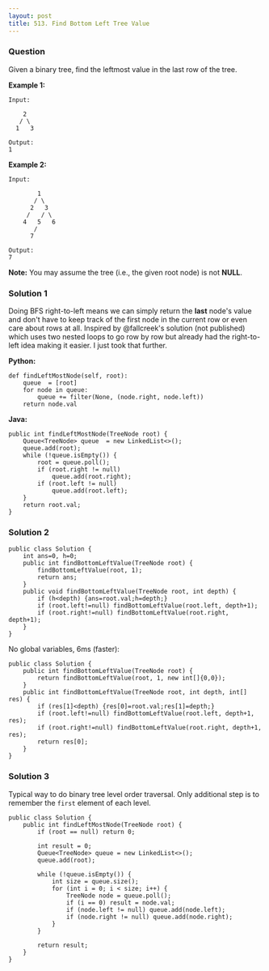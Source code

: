 ```yaml
---
layout: post
title: 513. Find Bottom Left Tree Value
---
```

### Question
Given a binary tree, find the leftmost value in the last row of the tree.

**Example 1:**  

    
    
    Input:
    
        2
       / \
      1   3
    
    Output:
    1
    

**Example 2:**  

    
    
    Input:
    
            1
           / \
          2   3
         /   / \
        4   5   6
           /
          7
    
    Output:
    7
    

**Note:** You may assume the tree (i.e., the given root node) is not **NULL**.

### Solution 1
Doing BFS right-to-left means we can simply return the **last** node's value
and don't have to keep track of the first node in the current row or even care
about rows at all. Inspired by @fallcreek's solution (not published) which
uses two nested loops to go row by row but already had the right-to-left idea
making it easier. I just took that further.

 **Python:**

    
    
    def findLeftMostNode(self, root):
        queue  = [root]
        for node in queue:
            queue += filter(None, (node.right, node.left))
        return node.val
    

**Java:**

    
    
    public int findLeftMostNode(TreeNode root) {
        Queue<TreeNode> queue  = new LinkedList<>();
        queue.add(root);
        while (!queue.isEmpty()) {
            root = queue.poll();
            if (root.right != null)
                queue.add(root.right);
            if (root.left != null)
                queue.add(root.left);
        }
        return root.val;
    }


### Solution 2
    
    
    public class Solution {
        int ans=0, h=0;
        public int findBottomLeftValue(TreeNode root) {
            findBottomLeftValue(root, 1);
            return ans;
        }
        public void findBottomLeftValue(TreeNode root, int depth) {
            if (h<depth) {ans=root.val;h=depth;}
            if (root.left!=null) findBottomLeftValue(root.left, depth+1);
            if (root.right!=null) findBottomLeftValue(root.right, depth+1);
        }
    }
    

No global variables, 6ms (faster):

    
    
    public class Solution {
        public int findBottomLeftValue(TreeNode root) {
            return findBottomLeftValue(root, 1, new int[]{0,0});
        }
        public int findBottomLeftValue(TreeNode root, int depth, int[] res) {
            if (res[1]<depth) {res[0]=root.val;res[1]=depth;}
            if (root.left!=null) findBottomLeftValue(root.left, depth+1, res);
            if (root.right!=null) findBottomLeftValue(root.right, depth+1, res);
            return res[0];
        }
    }
    


### Solution 3
Typical way to do binary tree level order traversal. Only additional step is
to remember the `first` element of each level.

    
    
    public class Solution {
        public int findLeftMostNode(TreeNode root) {
            if (root == null) return 0;
            
            int result = 0;
            Queue<TreeNode> queue = new LinkedList<>();
            queue.add(root);
            
            while (!queue.isEmpty()) {
                int size = queue.size();
                for (int i = 0; i < size; i++) {
                    TreeNode node = queue.poll();
                    if (i == 0) result = node.val;
                    if (node.left != null) queue.add(node.left);
                    if (node.right != null) queue.add(node.right);
                }
            }
            
            return result;
        }
    }
    



